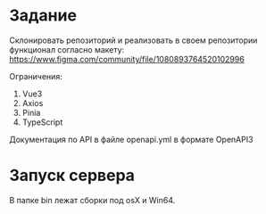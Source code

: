 # Задание
Склонировать репозиторий и реализовать в своем репозитории функционал согласно макету:
https://www.figma.com/community/file/1080893764520102996

Ограничения:
1. Vue3
2. Axios
3. Pinia
4. TypeScript

Документация по API в файле openapi.yml в формате OpenAPI3

# Запуск сервера

В папке bin лежат сборки под osX и Win64.
